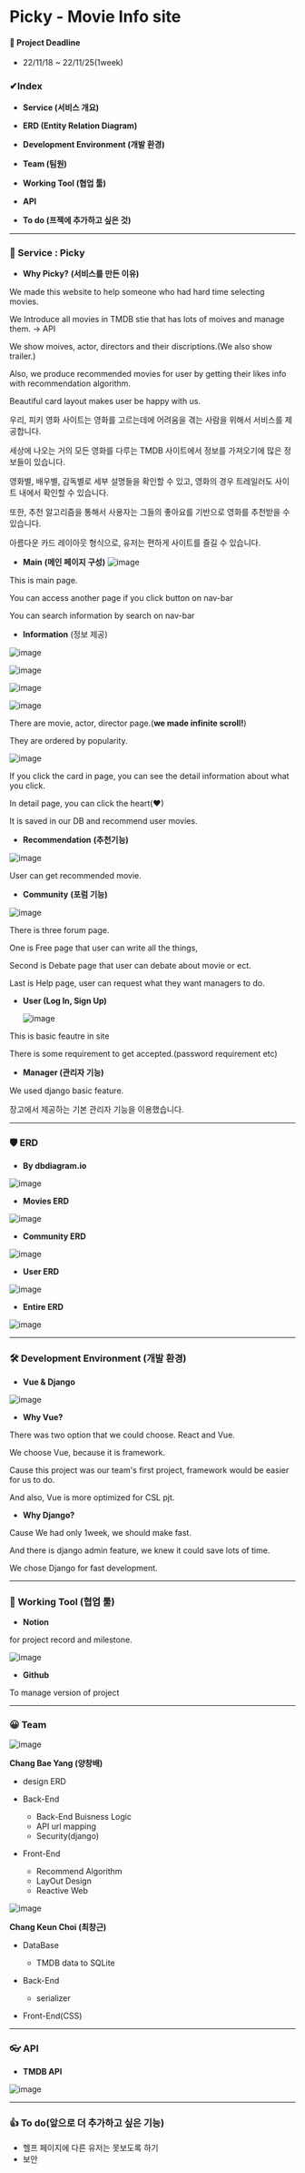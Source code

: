 # Picky - Movie Info site

#### 📆 Project Deadline

* 22/11/18 ~ 22/11/25(1week)

### ✔Index

* **Service (서비스 개요)**

* **ERD (Entity Relation Diagram)**

* **Development Environment (개발 환경)**

* **Team (팀원)**

* **Working Tool (협업 툴)**

* **API**

* **To do (프젝에 추가하고 싶은 것)**

---

### 🎁 Service : Picky

* **Why Picky?** **(서비스를 만든 이유)**

We made this website to help someone who had hard time selecting movies.

We Introduce all movies in TMDB stie that has lots of moives and manage them. -> API

We show moives, actor, directors and their discriptions.(We also show trailer.)

Also, we produce recommended movies for user by getting their likes info with recommendation algorithm.

Beautiful card layout makes user be happy with us.

우리, 피키 영화 사이트는 영화를 고르는데에 어려움을 겪는 사람을 위해서 서비스를 제공합니다.

세상에 나오는 거의 모든 영화를 다루는 TMDB 사이트에서 정보를 가져오기에 많은 정보들이 있습니다.

영화별, 배우별, 감독별로 세부 설명들을 확인할 수 있고, 영화의 경우 트레일러도 사이트 내에서 확인할 수 있습니다.

또한, 추천 알고리즘을 통해서 사용자는 그들의 좋아요를 기반으로 영화를 추천받을 수 있습니다.

아름다운 카드 레이아웃 형식으로, 유저는 편하게 사이트를 즐길 수 있습니다.

* **Main** **(메인 페이지 구성)**
  ![image](https://user-images.githubusercontent.com/109326312/227715628-f7279cbb-3fb9-4e8c-ab9f-6b0fc00c94ab.png)

This is main page.

You can access another page if you click button on nav-bar

You can search information by search on nav-bar

* **Information** (정보 제공)

![image](https://user-images.githubusercontent.com/109326312/227716487-5d915546-3db2-43bc-bec5-b1b3bf9919e6.png)

![image](https://user-images.githubusercontent.com/109326312/227716496-5252122b-1657-4c1d-b2aa-ea0807b98ed2.png)

![image](https://user-images.githubusercontent.com/109326312/227716477-9b34ea4e-7eb6-4b51-9b31-59159c6a8d84.png)

![image](https://user-images.githubusercontent.com/109326312/227716521-55bec616-6ba6-42c9-ba62-8717a0ce1bc7.png)


There are movie, actor, director page.(**we made infinite scroll!**)

They are ordered by popularity.

![image](https://user-images.githubusercontent.com/109326312/227715686-0af72748-a848-4f38-9aec-194cd3b71bfa.png)

If you click the card in page, you can see the detail information about what you click.

In detail page, you can click the heart(❤)

It is saved in our DB and recommend user movies.

* **Recommendation** **(추천기능)**

![image](https://user-images.githubusercontent.com/109326312/227715705-39d05f3a-2921-4076-86f4-ace98a212e36.png)

User can get recommended movie.

* **Community** **(포럼 기능)**


![image](https://user-images.githubusercontent.com/109326312/227715731-58639271-3397-4c7b-bb02-15a6a60e7a1a.png)

There is three forum page.

One is Free page that user can write all the things,

Second is Debate page that user can debate about movie or ect.

Last is Help page, user can request what they want managers to do.

* **User (Log In, Sign Up)**

  ![image](https://user-images.githubusercontent.com/109326312/227715713-6e640a4f-c1d1-4636-9860-3461070b9bd7.png)

This is basic feautre in site

There is some requirement to get accepted.(password requirement etc)

* **Manager (관리자 기능)**

We used django basic feature.

장고에서 제공하는 기본 관리자 기능을 이용했습니다.

---

### 🛡 ERD

* **By dbdiagram.io**


![image](https://user-images.githubusercontent.com/109326312/227716631-334464fe-9584-47b8-abbd-e5300b1602c4.png)


* **Movies ERD**


![image](https://user-images.githubusercontent.com/109326312/227716651-ef15723d-c89b-49ee-a502-7865aea9ad0e.png)


* **Community ERD**

![image](https://user-images.githubusercontent.com/109326312/227716671-2a1bc2cf-e1b3-4809-a464-8707b38e8160.png)


* **User ERD**

![image](https://user-images.githubusercontent.com/109326312/227716688-0df3e681-27ee-483b-8689-ddf9ce6b1714.png)


* **Entire ERD**

![image](https://user-images.githubusercontent.com/109326312/227716703-6a5c52bc-83ef-49a1-8da3-a396076781f2.png)

---

### 🛠 Development Environment (개발 환경)

* **Vue & Django**

![image](https://user-images.githubusercontent.com/109326312/227716775-c4c161e3-31b6-4aec-a2de-947cda94937f.png)


* **Why Vue?**

There was two option that we could choose. React and Vue.

We choose Vue, because it is framework.

Cause this project was our team's first project, framework would be easier for us to do.

And also, Vue is more optimized for CSL pjt.



* **Why Django?**

Cause We had only 1week, we should make fast.

And there is django admin feature, we knew it could save lots of time.

We chose Django for fast development.

---

### 📣 Working Tool (협업 툴)

* **Notion**

for project record and milestone.

![image](https://user-images.githubusercontent.com/109326312/227716736-f21aad61-be07-4afc-811c-1412258b1b15.png)


* **Github**

To manage version of project


---

### 😀 Team

![image](https://user-images.githubusercontent.com/109326312/227716761-421c9b1c-b5f6-4d24-998d-5851ed391ab1.png)


**Chang Bae Yang (양창배)**

* design ERD
* Back-End 
  * Back-End Buisness Logic
  * API url mapping
  * Security(django)

* Front-End
  * Recommend Algorithm
  * LayOut Design
  * Reactive Web

![image](https://user-images.githubusercontent.com/109326312/227716766-9826f5dd-8239-4172-b4de-fb9a07d8c897.png)


**Chang Keun Choi (최창근)**

* DataBase
  * TMDB data to SQLite

* Back-End
  * serializer

* Front-End(CSS)

---

### 👓 API

* **TMDB API**

![image](https://user-images.githubusercontent.com/109326312/227716718-a303409f-28e1-4d40-b6fe-a1d0bc447167.png)

---

### 👍 To do(앞으로 더 추가하고 싶은 기능)

* 헬프 페이지에 다른 유저는 못보도록 하기
* 보안







